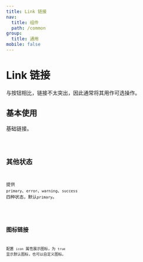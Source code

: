 ```yaml
---
title: Link 链接
nav:
  title: 组件
  path: /common
group:
  title: 通用
mobile: false
---
```


# Link 链接

与按钮相比，链接不太突出，因此通常将其用作可选操作。

## 基本使用

基础链接。

<code src="./demos/index1.tsx" />

## 其他状态

提供 `primary`、`error`、`warning`、`success` 四种状态，默认`primary`。

<code src="./demos/index2.tsx" />

## 图标链接

配置 `icon` 属性展示图标，为 `true` 显示默认图标，也可以自定义图标。

<code src="./demos/index3.tsx" />

<API />
